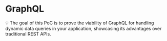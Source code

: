 # GraphQL
💡 The goal of this PoC is to prove the viability of GraphQL for handling dynamic data queries in your application, showcasing its advantages over traditional REST APIs.
